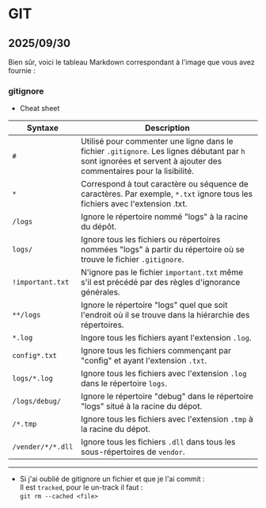# GIT

## 2025/09/30

Bien sûr, voici le tableau Markdown correspondant à l'image que vous avez fournie :

### gitignore

- Cheat sheet

| Syntaxe           | Description                                                                                                                                                        |
| ----------------- | ------------------------------------------------------------------------------------------------------------------------------------------------------------------ |
| `#`               | Utilisé pour commenter une ligne dans le fichier `.gitignore`. Les lignes débutant par `h` sont ignorées et servent à ajouter des commentaires pour la lisibilité. |
| `*`               | Correspond à tout caractère ou séquence de caractères. Par exemple, `*.txt` ignore tous les fichiers avec l'extension .txt.                                        |
| `/logs`           | Ignore le répertoire nommé "logs" à la racine du dépôt.                                                                                                            |
| `logs/`           | Ignore tous les fichiers ou répertoires nommées "logs" à partir du répertoire où se trouve le fichier `.gitignore`.                                                |
| `!important.txt`  | N'ignore pas le fichier `important.txt` même s'il est précédé par des règles d'ignorance générales.                                                                |
| `**/logs`         | Ignore le répertoire "logs" quel que soit l'endroit où il se trouve dans la hiérarchie des répertoires.                                                            |
| `*.log`           | Ingore tous les fichiers ayant l'extension `.log`.                                                                                                                 |
| `config*.txt`     | Ignore tous les fichiers commençant par "config" et ayant l'extension `.txt`.                                                                                      |
| `logs/*.log`      | Ignore tous les fichiers avec l'extension `.log` dans le répertoire `logs`.                                                                                        |
| `/logs/debug/`    | Ignore le répertoire "debug" dans le répertoire "logs" situé à la racine du dépot.                                                                                 |
| `/*.tmp`          | Ignore tous les fichiers avec l'extension `.tmp` à la racine du dépot.                                                                                             |
| `/vender/*/*.dll` | Ignore tous les fichiers `.dll` dans tous les sous-répertoires de `vendor`.                                                                                        |

---

- Si j'ai oublié de gitignore un fichier et que je l'ai commit :\
  Il est `tracked`, pour le un-track il faut :\
  `git rm --cached <file>`

